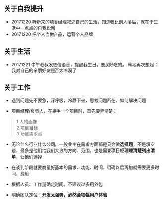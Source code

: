 ## 关于自我提升
- 20171220 听新来的项目经理叙述自己的生活，知道我比别人落后，就在于生活中一点点的自我松懈
- 20171220 把个人当做产品，运营个人品牌


## 关于生活
- 20171221 中午叔叔发微信语音，提醒我生日，要买好吃的。
           蓦地再次想起：我对自己的亲朋好友是否太冷漠了





## 关于工作

- 遇到问题先不要急，深呼吸，冷静下来，思考问题所在、如何解决问题

- 项目经理/负责人，在接手一个项目时，首先要弄清楚：       
>1.人物画像       
>2.项目目标        
>3.功能需求点        

- 无论什么行业什么公司，一般业主在需求方面都是只会做**选择题**，不是填空题，最多是他们给我们大致的方向、范围，也是需要**项目经理理清楚列出清单**，让他们选择               

- 在谈判阶段就要商量好基本的需求、功能、时间，明确以后再加就需要更多时间、费用

- 根据人员、工作量确定时间。不建议过多用外包                  

- 明确团队定位：**开发太强势，必然会牺牲用户体验**